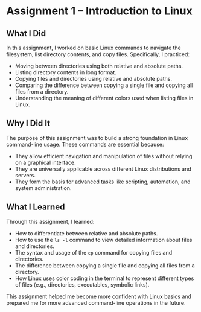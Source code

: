 # Assignment 1 – Introduction to Linux

## What I Did
In this assignment, I worked on basic Linux commands to navigate the filesystem, list directory contents, and copy files. Specifically, I practiced:
- Moving between directories using both relative and absolute paths.
- Listing directory contents in long format.
- Copying files and directories using relative and absolute paths.
- Comparing the difference between copying a single file and copying all files from a directory.
- Understanding the meaning of different colors used when listing files in Linux.

## Why I Did It
The purpose of this assignment was to build a strong foundation in Linux command-line usage. These commands are essential because:
- They allow efficient navigation and manipulation of files without relying on a graphical interface.
- They are universally applicable across different Linux distributions and servers.
- They form the basis for advanced tasks like scripting, automation, and system administration.

## What I Learned
Through this assignment, I learned:
- How to differentiate between relative and absolute paths.
- How to use the `ls -l` command to view detailed information about files and directories.
- The syntax and usage of the `cp` command for copying files and directories.
- The difference between copying a single file and copying all files from a directory.
- How Linux uses color coding in the terminal to represent different types of files (e.g., directories, executables, symbolic links).

This assignment helped me become more confident with Linux basics and prepared me for more advanced command-line operations in the future.
